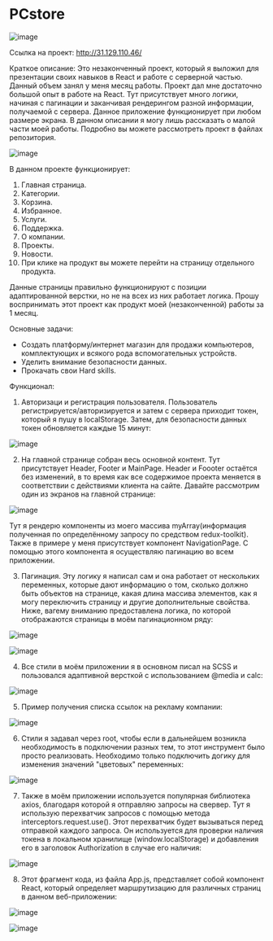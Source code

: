 # PCstore

![image](https://github.com/Aleksandr-Khokhrin/MyStore/assets/147053338/4bb1f1d2-b2ed-4478-a4dc-9fd11df983fe)

Ссылка на проект: http://31.129.110.46/

Краткое описание: Это незаконченный проект, который я выложил для презентации своих навыков в React и работе с серверной частью. Данный объем занял у меня месяц работы. Проект дал мне достаточно большой опыт в работе на React. Тут присутствует много логики, начиная с пагинации и заканчивая рендерингом разной информации, получаемой с сервера. Данное приложение функционирует при любом размере экрана. В данном описании я могу лишь рассказать о малой части моей работы. Подробно вы можете рассмотреть проект в файлах репозитория. 

![image](https://github.com/Aleksandr-Khokhrin/MyStore/assets/147053338/64e01555-11db-4db1-9e15-4d59e5ae18ec)

В данном проекте функционирует:
1. Главная страница.
2. Категории.
3. Корзина.
4. Избранное.
5. Услуги.
6. Поддержка.
7. О компании.
8. Проекты.
9. Новости.
10. При клике на продукт вы можете перейти на страницу отдельного продукта.

Данные страницы правильно функционируют с позиции адаптированной верстки, но не на всех из них работает логика. 
Прошу воспринимать этот проект как продукт моей (незаконченной) работы за 1 месяц. 

Основные задачи: 
- Создать платформу/интернет магазин для продажи компьютеров, комплектующих и всякого рода вспомогательных устройств.
- Уделить внимание безопасности данных.
- Прокачать свои Hard skills.

Функционал: 
1. Авторизаци и регистрация пользователя. Пользователь регистрируется/авторизируется и затем с сервера приходит токен, который я пушу в localStorage. Затем, для безопасности данных токен обновляется каждые 15 минут:

![image](https://github.com/Aleksandr-Khokhrin/MyStore/assets/147053338/851e4f83-b06f-4127-a182-3f3f65a025f6)

2. На главной странице собран весь основной контент. Тут присутствует Header, Footer и MainPage. Header и Foooter остаётся без изменений, в то время как все содержимое проекта меняется в соответствии с действиями клиента на сайте. Давайте рассмотрим один из экранов на главной странице:


![image](https://github.com/Aleksandr-Khokhrin/MyStore/assets/147053338/97cd628b-c481-4d6a-9b82-6f65c3a4c774)

Тут я рендерю компоненты из моего массива myArray(информация полученная по определённому запросу по средством redux-toolkit). Также в примере у меня присутствует компонент NavigationPage. С помощью этого компонента я осуществляю пагинацию во всем приложении.

3. Пагинация. Эту логику я написал сам и она работает от нескольких переменных, которые дают информацию о том, сколько должно быть объектов на странице, какая длина массива элементов, как я могу переключить страницу и другие дополнительные свойства. Ниже, вагему вниманию предоставлена логика, по которой отображаются страницы в моём пагинационном ряду:

![image](https://github.com/Aleksandr-Khokhrin/MyStore/assets/147053338/448066eb-6e09-45e0-81f9-cc96d72bb9d7)

![image](https://github.com/Aleksandr-Khokhrin/MyStore/assets/147053338/cc5f3178-5d52-4a49-8ae1-bd4bda5b867b)

4. Все стили в моём приложении я в основном писал на SCSS и пользовался адаптивной версткой с использованием @media и calc:

![image](https://github.com/Aleksandr-Khokhrin/MyStore/assets/147053338/9e629813-cd8d-4be4-bac2-9cacc000fce5)

5. Пример получения списка ссылок на рeкламу компании:

![image](https://github.com/Aleksandr-Khokhrin/MyStore/assets/147053338/066b376a-9e49-4be8-b98a-411736828207)

6. Стили я задавал через root, чтобы если в дальнейшем возникла необходимость в подключении разных тем, то этот инструмент было просто реализовать. Необходимо только подключить догику для изменения значений "цветовых" переменных:

![image](https://github.com/Aleksandr-Khokhrin/MyStore/assets/147053338/ece6c2c8-99d1-4b0b-be14-a4a46dcdb4b5)

7. Также в моём приложении используется популярная библиотека axios, благодаря которой я отправляю запросы на свервер. Тут я использую перехватчик запросов с помощью метода interceptors.request.use(). Этот перехватчик будет вызываться перед отправкой каждого запроса. Он используется для проверки наличия токена в локальном хранилище (window.localStorage) и добавления его в заголовок Authorization в случае его наличия:

![image](https://github.com/Aleksandr-Khokhrin/MyStore/assets/147053338/aa123fc2-6940-48f5-af95-f44e56b424d9)
 

8. Этот фрагмент кода, из файла App.js, представляет собой компонент React, который определяет маршрутизацию для различных страниц в данном веб-приложении:

![image](https://github.com/Aleksandr-Khokhrin/MyStore/assets/147053338/e87d0886-dce2-49a2-b3a2-608b70871c45)






 

![image](https://github.com/Aleksandr-Khokhrin/MyForumApp_react-front/assets/147053338/d1421d97-c486-45f4-b34f-5faede758ca4)

